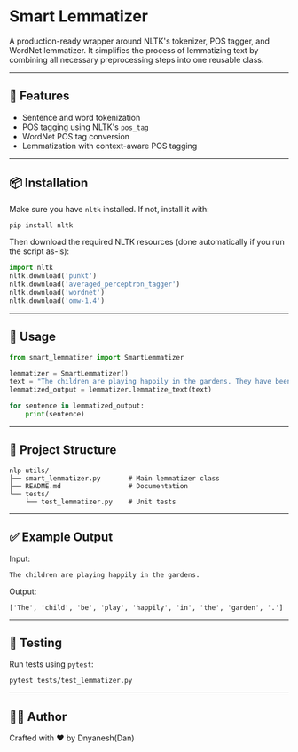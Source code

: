 # Smart Lemmatizer

A production-ready wrapper around NLTK's tokenizer, POS tagger, and WordNet lemmatizer. It simplifies the process of lemmatizing text by combining all necessary preprocessing steps into one reusable class.

---

## 🚀 Features

- Sentence and word tokenization
- POS tagging using NLTK's `pos_tag`
- WordNet POS tag conversion
- Lemmatization with context-aware POS tagging

---

## 📦 Installation

Make sure you have `nltk` installed. If not, install it with:

```bash
pip install nltk
```

Then download the required NLTK resources (done automatically if you run the script as-is):

```python
import nltk
nltk.download('punkt')
nltk.download('averaged_perceptron_tagger')
nltk.download('wordnet')
nltk.download('omw-1.4')
```

---

## 🧠 Usage

```python
from smart_lemmatizer import SmartLemmatizer

lemmatizer = SmartLemmatizer()
text = "The children are playing happily in the gardens. They have been running fast."
lemmatized_output = lemmatizer.lemmatize_text(text)

for sentence in lemmatized_output:
    print(sentence)
```

---

## 📁 Project Structure

```
nlp-utils/
├── smart_lemmatizer.py       # Main lemmatizer class
├── README.md                 # Documentation
└── tests/
    └── test_lemmatizer.py    # Unit tests
```

---

## ✅ Example Output

Input:
```
The children are playing happily in the gardens.
```

Output:
```
['The', 'child', 'be', 'play', 'happily', 'in', 'the', 'garden', '.']
```

---

## 🧪 Testing

Run tests using `pytest`:

```bash
pytest tests/test_lemmatizer.py
```

---

## 👨‍💻 Author

Crafted with ❤️ by Dnyanesh(Dan)

